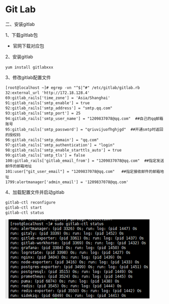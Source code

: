 # Git Lab

二、安装gitlab

1、下载giltlab包

+ 官网下载对应包

2、安装gitlab

`yum install gitlabxxx`

3、修改gitlab配置文件

```
[root@localhost ~]# egrep -vn "^$|^#" /etc/gitlab/gitlab.rb 
32:external_url 'http://172.18.128.4'
69:gitlab_rails['time_zone'] = 'Asia/Shanghai'
91:gitlab_rails['smtp_enable'] = true
92:gitlab_rails['smtp_address'] = "smtp.qq.com"
93:gitlab_rails['smtp_port'] = 25
94:gitlab_rails['smtp_user_name'] = "1209837078@qq.com"  ##自己的qq邮箱账号
95:gitlab_rails['smtp_password'] = "qriuvijuofhghjgd"  ##开通smtp时返回的授权码
96:gitlab_rails['smtp_domain'] = "qq.com"
97:gitlab_rails['smtp_authentication'] = "login"   
98:gitlab_rails['smtp_enable_starttls_auto'] = true
99:gitlab_rails['smtp_tls'] = false
100:gitlab_rails['gitlab_email_from'] = "1209837078@qq.com"  ##指定发送邮件的邮箱地址
101:user["git_user_email"] = "1209837078@qq.com"   ##指定接收邮件的邮箱地址
1799:alertmanager['admin_email'] = '1209837078@qq.com'

```

4、加载配置文件并启动gitlab

```
gitlab-ctl reconfigure
gitlab-ctl start
gitlab-ctl status
```

![image-20201117204529907](Git%20Lab.assets/image-20201117204529907.png)